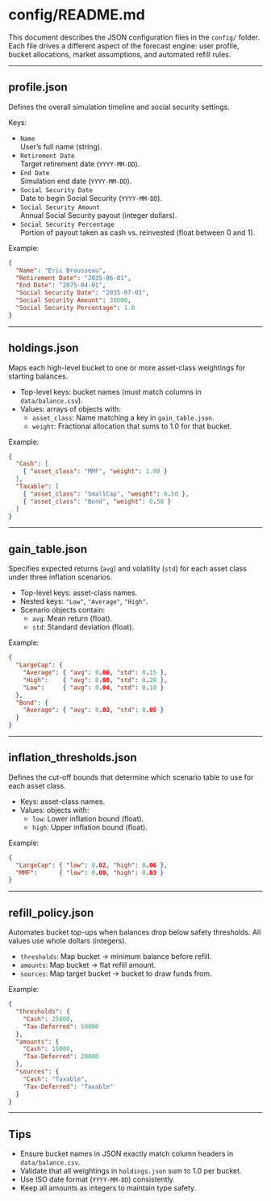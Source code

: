 # config/README.md

This document describes the JSON configuration files in the `config/` folder. Each file drives a different aspect of the forecast engine: user profile, bucket allocations, market assumptions, and automated refill rules.

---

## profile.json

Defines the overall simulation timeline and social security settings.

Keys:

- `Name`  
  User’s full name (string).  
- `Retirement Date`  
  Target retirement date (`YYYY-MM-DD`).  
- `End Date`  
  Simulation end date (`YYYY-MM-DD`).  
- `Social Security Date`  
  Date to begin Social Security (`YYYY-MM-DD`).  
- `Social Security Amount`  
  Annual Social Security payout (integer dollars).  
- `Social Security Percentage`  
  Portion of payout taken as cash vs. reinvested (float between 0 and 1).

Example:

```json
{
  "Name": "Eric Brousseau",
  "Retirement Date": "2035-06-01",
  "End Date": "2075-04-01",
  "Social Security Date": "2035-07-01",
  "Social Security Amount": 30000,
  "Social Security Percentage": 1.0
}
```

---

## holdings.json

Maps each high-level bucket to one or more asset-class weightings for starting balances.

- Top-level keys: bucket names (must match columns in `data/balance.csv`).  
- Values: arrays of objects with:  
  - `asset_class`: Name matching a key in `gain_table.json`.  
  - `weight`: Fractional allocation that sums to 1.0 for that bucket.

Example:

```json
{
  "Cash": [
    { "asset_class": "MMF", "weight": 1.00 }
  ],
  "Taxable": [
    { "asset_class": "SmallCap", "weight": 0.50 },
    { "asset_class": "Bond", "weight": 0.50 }
  ]
}
```

---

## gain_table.json

Specifies expected returns (`avg`) and volatility (`std`) for each asset class under three inflation scenarios.

- Top-level keys: asset-class names.  
- Nested keys: `"Low"`, `"Average"`, `"High"`.  
- Scenario objects contain:  
  - `avg`: Mean return (float).  
  - `std`: Standard deviation (float).

Example:

```json
{
  "LargeCap": {
    "Average": { "avg": 0.06, "std": 0.15 },
    "High":    { "avg": 0.08, "std": 0.20 },
    "Low":     { "avg": 0.04, "std": 0.10 }
  },
  "Bond": {
    "Average": { "avg": 0.03, "std": 0.05 }
  }
}
```

---

## inflation_thresholds.json

Defines the cut-off bounds that determine which scenario table to use for each asset class.

- Keys: asset-class names.  
- Values: objects with:  
  - `low`: Lower inflation bound (float).  
  - `high`: Upper inflation bound (float).

Example:

```json
{
  "LargeCap": { "low": 0.02, "high": 0.06 },
  "MMF":      { "low": 0.00, "high": 0.03 }
}
```

---

## refill_policy.json

Automates bucket top-ups when balances drop below safety thresholds. All values use whole dollars (integers).

- `thresholds`: Map bucket → minimum balance before refill.  
- `amounts`: Map bucket → flat refill amount.  
- `sources`: Map target bucket → bucket to draw funds from.

Example:

```json
{
  "thresholds": {
    "Cash": 25000,
    "Tax-Deferred": 50000
  },
  "amounts": {
    "Cash": 15000,
    "Tax-Deferred": 20000
  },
  "sources": {
    "Cash": "Taxable",
    "Tax-Deferred": "Taxable"
  }
}
```

---

## Tips

- Ensure bucket names in JSON exactly match column headers in `data/balance.csv`.  
- Validate that all weightings in `holdings.json` sum to 1.0 per bucket.  
- Use ISO date format (`YYYY-MM-DD`) consistently.  
- Keep all amounts as integers to maintain type safety.
